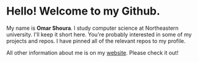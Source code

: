# Hello! Welcome to my Github.

My name is **Omar Shoura**. I study computer science at Northeastern university. I'll keep it short here. You're probably interested in some of my projects and repos. I have pinned all of the relevant repos to my profile.

All other information about me is on my [website](https://omarshoura.com). Please check it out!
